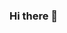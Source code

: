 ### Hi there 👋

<!--
**amac81/amac81** is a ✨ _special_ ✨ repository because its `README.md` (this file) appears on your GitHub profile.

Here are some ideas to get you started:

- 🔭 I'm currently working on change my career 
- 🌱 I’m currently learning Java, NodeJs, Docker, React, Vue, Kubernetes, tests, 
- 👯 I’m looking to collaborate on the challenges you can propose to me
- 🤔 I'm looking for help with get a job as a software developer
- 💬 Ask me about Java
- 📫 How to reach me: https://www.linkedin.com/in/arnaldo-canelas-99941148/
-->
